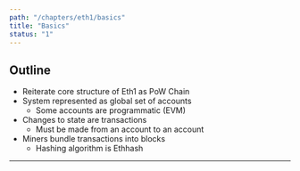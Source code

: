```yaml
---
path: "/chapters/eth1/basics"
title: "Basics"
status: "1"
---
```


## Outline
- Reiterate core structure of Eth1 as PoW Chain
- System represented as global set of accounts
    - Some accounts are programmatic (EVM)
- Changes to state are transactions
    - Must be made from an account to an account
- Miners bundle transactions into blocks
    - Hashing algorithm is Ethhash

---